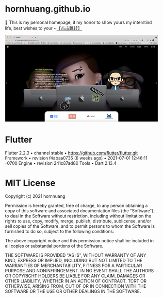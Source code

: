 # hornhuang.github.io 
🚀 This is my personal homepage, it my honor to show yours my interstind life, best wishes to your ~[【点击跳转】](https://hornhuang.github.io/#/)

<a href="https://hornhuang.github.io/#/">
<img src="https://github.com/hornhuang/hornhuang.github.io/blob/master/readme_res/images/indexpage.png" alt="首页展示 · 点击跳转">
</a>

# Flutter
Flutter 2.2.3 • channel stable • https://github.com/flutter/flutter.git
Framework • revision f4abaa0735 (8 weeks ago) • 2021-07-01 12:46:11 -0700
Engine • revision 241c87ad80
Tools • Dart 2.13.4

# MIT License

Copyright (c) 2021 hornhuang

Permission is hereby granted, free of charge, to any person obtaining a copy
of this software and associated documentation files (the "Software"), to deal
in the Software without restriction, including without limitation the rights
to use, copy, modify, merge, publish, distribute, sublicense, and/or sell
copies of the Software, and to permit persons to whom the Software is
furnished to do so, subject to the following conditions:

The above copyright notice and this permission notice shall be included in all
copies or substantial portions of the Software.

THE SOFTWARE IS PROVIDED "AS IS", WITHOUT WARRANTY OF ANY KIND, EXPRESS OR
IMPLIED, INCLUDING BUT NOT LIMITED TO THE WARRANTIES OF MERCHANTABILITY,
FITNESS FOR A PARTICULAR PURPOSE AND NONINFRINGEMENT. IN NO EVENT SHALL THE
AUTHORS OR COPYRIGHT HOLDERS BE LIABLE FOR ANY CLAIM, DAMAGES OR OTHER
LIABILITY, WHETHER IN AN ACTION OF CONTRACT, TORT OR OTHERWISE, ARISING FROM,
OUT OF OR IN CONNECTION WITH THE SOFTWARE OR THE USE OR OTHER DEALINGS IN THE
SOFTWARE.
